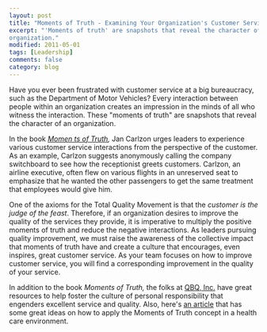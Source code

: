 ```yaml
---
layout: post
title: "Moments of Truth - Examining Your Organization's Customer Service"
excerpt: "'Moments of truth' are snapshots that reveal the character of an
organization."
modified: 2011-05-01
tags: [Leadership]
comments: false
category: blog
---
```


Have you ever been frustrated with customer service at a big bureaucracy, such
as the Department of Motor Vehicles? Every interaction between people within an
organization creates an impression in the minds of all who witness the
interaction. These "moments of truth" are snapshots that reveal the character
of an organization.

In the book <em><a
href="http://www.amazon.com/gp/product/0060915803/ref=as_li_ss_tl?ie=UTF8&camp=1
789&creative=390957&creativeASIN=0060915803&linkCode=as2&tag=kennetcom-20">Momen
ts of Truth</a>, </em>Jan Carlzon urges leaders to experience various customer
service interactions from the perspective of the customer. As an example,
Carlzon suggests anonymously calling the company switchboard to see how the
receptionist greets customers. Carlzon, an airline executive, often flew on
various flights in an unreserved seat to emphasize that he wanted the other
passengers to get the same treatment that employees would give him.

One of the axioms for the Total Quality Movement is that the <em>customer is
the judge of the feast</em>. Therefore, if an organization desires to improve
the quality of the services they provide, it is imperative to multiply the
positive moments of truth and reduce the negative interactions. As leaders
pursuing quality improvement, we must raise the awareness of the collective
impact that moments of truth have and create a culture that encourages, even
inspires, great customer service. As your team focuses on how to improve
customer service, you will find a corresponding improvement in the quality of
your service.

In addition to the book <em>Moments of Truth, </em>the folks at <a
href="http://www.qbq.com/" target="_blank" rel="noreferrer noopener">QBQ,
Inc.</a> have great resources to help foster the culture of personal
responsibility that engenders excellent service and quality. Also, here's <a
href="/dead-link/" target="_blank">an article</a> that has some great ideas on
how to apply the Moments of Truth concept in a health care environment.

